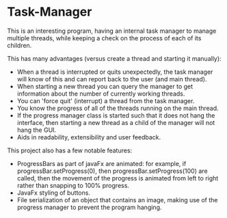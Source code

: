 # Task-Manager

This is an interesting program, having an internal task manager to manage multiple threads, while keeping a check on the process of each of its children.

This has many advantages (versus create a thread and starting it manually):
  - When a thread is interrupted or quits unexpectedly, the task manager will know of this and can report back to the user (and main thread).
  - When starting a new thread you can query the manager to get information about the number of currently working threads.
  - You can 'force quit' (interrupt) a thread from the task manager.
  - You know the progress of all of the threads running on the main thread.
  - If the progress manager class is started such that it does not hang the interface, then starting a new thread as a child of the manager will not hang the GUI.
  - Aids in readability, extensibility and user feedback.
  
This project also has a few notable features:
  - ProgressBars as part of javaFx are animated: for example, if progressBar.setProgress(0), then progressBar.setProgress(100) are called, then the movement of the progress is animated from left to right rather than snapping to 100% progress.
  - JavaFx styling of buttons.
  - File serialization of an object that contains an image, making use of the progress manager to prevent the program hanging.

